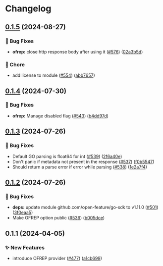 # Changelog

## [0.1.5](https://github.com/open-feature/go-sdk-contrib/compare/providers/ofrep/v0.1.4...providers/ofrep/v0.1.5) (2024-08-27)


### 🐛 Bug Fixes

* **ofrep:** close http response body after using it ([#576](https://github.com/open-feature/go-sdk-contrib/issues/576)) ([02a3b5d](https://github.com/open-feature/go-sdk-contrib/commit/02a3b5d17e402573384f65efcc0b32e7863dd8e6))


### 🧹 Chore

* add license to module ([#554](https://github.com/open-feature/go-sdk-contrib/issues/554)) ([abb7657](https://github.com/open-feature/go-sdk-contrib/commit/abb76571c373582f36837587400104eb754c01b9))

## [0.1.4](https://github.com/open-feature/go-sdk-contrib/compare/providers/ofrep/v0.1.3...providers/ofrep/v0.1.4) (2024-07-30)


### 🐛 Bug Fixes

* **ofrep:** Manage disabled flag ([#543](https://github.com/open-feature/go-sdk-contrib/issues/543)) ([b4dd97d](https://github.com/open-feature/go-sdk-contrib/commit/b4dd97d06fad07afdfb4cb725194f558e0a685b1))

## [0.1.3](https://github.com/open-feature/go-sdk-contrib/compare/providers/ofrep/v0.1.2...providers/ofrep/v0.1.3) (2024-07-26)


### 🐛 Bug Fixes

* Default GO parsing is float64 for int ([#539](https://github.com/open-feature/go-sdk-contrib/issues/539)) ([2f6a40e](https://github.com/open-feature/go-sdk-contrib/commit/2f6a40e6a6ffa75ac583aaaee6a937d8ab10ca19))
* Don't panic if metadata not present in the response ([#537](https://github.com/open-feature/go-sdk-contrib/issues/537)) ([f0b5547](https://github.com/open-feature/go-sdk-contrib/commit/f0b554746934b496902563c2fdf7cb68bf8e2f1d))
* Should return a parse error if error while parsing ([#538](https://github.com/open-feature/go-sdk-contrib/issues/538)) ([1e2a7f4](https://github.com/open-feature/go-sdk-contrib/commit/1e2a7f4abb2fb48ca5047b7e4aa16cfc50a199a8))

## [0.1.2](https://github.com/open-feature/go-sdk-contrib/compare/providers/ofrep/v0.1.1...providers/ofrep/v0.1.2) (2024-07-26)


### 🐛 Bug Fixes

* **deps:** update module github.com/open-feature/go-sdk to v1.11.0 ([#501](https://github.com/open-feature/go-sdk-contrib/issues/501)) ([3f0eaa5](https://github.com/open-feature/go-sdk-contrib/commit/3f0eaa575500baa663dc24dbfc6cf8214565471f))
* Make OFREP option public ([#536](https://github.com/open-feature/go-sdk-contrib/issues/536)) ([b005dce](https://github.com/open-feature/go-sdk-contrib/commit/b005dce8126476fb893914f0b631305015dee91f))

## 0.1.1 (2024-04-05)


### ✨ New Features

* introduce OFREP provider   ([#477](https://github.com/open-feature/go-sdk-contrib/issues/477)) ([a1cb699](https://github.com/open-feature/go-sdk-contrib/commit/a1cb699d4903502797a1184b79372b45ac1ef0b2))
